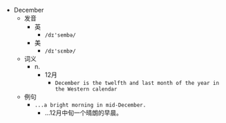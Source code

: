 - December
  - 发音
    - 英
      - `/dɪ'sembə/`
    - 美
      - `/dɪ'sɛmbɚ/`
  - 词义
    - n.
      - 12月
        - `December is the twelfth and last month of the year in the Western calendar`
  - 例句
    - `...a bright morning in mid-December.`
      - …12月中旬一个晴朗的早晨。

